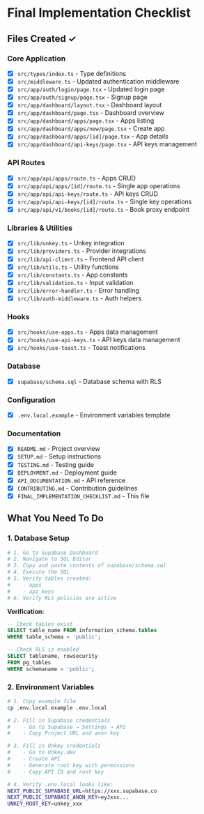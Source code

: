 # Final Implementation Checklist

## Files Created ✓

### Core Application
- [x] `src/types/index.ts` - Type definitions
- [x] `src/middleware.ts` - Updated authentication middleware
- [x] `src/app/auth/login/page.tsx` - Updated login page
- [x] `src/app/auth/signup/page.tsx` - Signup page
- [x] `src/app/dashboard/layout.tsx` - Dashboard layout
- [x] `src/app/dashboard/page.tsx` - Dashboard overview
- [x] `src/app/dashboard/apps/page.tsx` - Apps listing
- [x] `src/app/dashboard/apps/new/page.tsx` - Create app
- [x] `src/app/dashboard/apps/[id]/page.tsx` - App details
- [x] `src/app/dashboard/api-keys/page.tsx` - API keys management

### API Routes
- [x] `src/app/api/apps/route.ts` - Apps CRUD
- [x] `src/app/api/apps/[id]/route.ts` - Single app operations
- [x] `src/app/api/api-keys/route.ts` - API keys CRUD
- [x] `src/app/api/api-keys/[id]/route.ts` - Single key operations
- [x] `src/app/api/v1/books/[id]/route.ts` - Book proxy endpoint

### Libraries & Utilities
- [x] `src/lib/unkey.ts` - Unkey integration
- [x] `src/lib/providers.ts` - Provider integrations
- [x] `src/lib/api-client.ts` - Frontend API client
- [x] `src/lib/utils.ts` - Utility functions
- [x] `src/lib/constants.ts` - App constants
- [x] `src/lib/validation.ts` - Input validation
- [x] `src/lib/error-handler.ts` - Error handling
- [x] `src/lib/auth-middleware.ts` - Auth helpers

### Hooks
- [x] `src/hooks/use-apps.ts` - Apps data management
- [x] `src/hooks/use-api-keys.ts` - API keys data management
- [x] `src/hooks/use-toast.ts` - Toast notifications

### Database
- [x] `supabase/schema.sql` - Database schema with RLS

### Configuration
- [x] `.env.local.example` - Environment variables template

### Documentation
- [x] `README.md` - Project overview
- [x] `SETUP.md` - Setup instructions
- [x] `TESTING.md` - Testing guide
- [x] `DEPLOYMENT.md` - Deployment guide
- [x] `API_DOCUMENTATION.md` - API reference
- [x] `CONTRIBUTING.md` - Contribution guidelines
- [x] `FINAL_IMPLEMENTATION_CHECKLIST.md` - This file

## What You Need To Do

### 1. Database Setup

```bash
# 1. Go to Supabase Dashboard
# 2. Navigate to SQL Editor
# 3. Copy and paste contents of supabase/schema.sql
# 4. Execute the SQL
# 5. Verify tables created:
#    - apps
#    - api_keys
# 6. Verify RLS policies are active
```

**Verification:**
```sql
-- Check tables exist
SELECT table_name FROM information_schema.tables 
WHERE table_schema = 'public';

-- Check RLS is enabled
SELECT tablename, rowsecurity 
FROM pg_tables 
WHERE schemaname = 'public';
```

### 2. Environment Variables

```bash
# 1. Copy example file
cp .env.local.example .env.local

# 2. Fill in Supabase credentials
#    - Go to Supabase → Settings → API
#    - Copy Project URL and anon key

# 3. Fill in Unkey credentials
#    - Go to Unkey.dev
#    - Create API
#    - Generate root key with permissions
#    - Copy API ID and root key

# 4. Verify .env.local looks like:
NEXT_PUBLIC_SUPABASE_URL=https://xxx.supabase.co
NEXT_PUBLIC_SUPABASE_ANON_KEY=eyJxxx...
UNKEY_ROOT_KEY=unkey_xxx
```